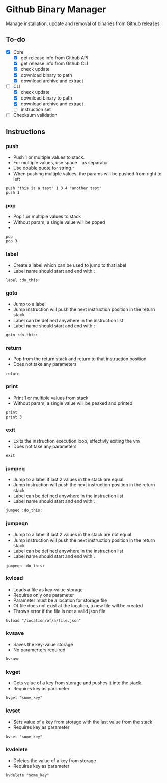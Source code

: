 # Github Binary Manager

Manage installation, update and removal of binaries from Github releases.

## To-do
 - [X] Core
   - [X] get release info from Github API
   - [X] get release info from Github CLI
   - [X] check update
   - [X] download binary to path
   - [X] download archive and extract
 - [ ] CLI
   - [X] check update
   - [X] download binary to path
   - [X] download archive and extract
   - [ ] instruction set
 - [ ] Checksum validation

## Instructions

### push

- Push 1 or multiple values to stack.
- For multiple values, use space ` ` as separator
- Use double quote for string `"`
- When pushing multiple values, the params will be pushed from right to left
```
push "this is a test" 1 3.4 "another test"
push 1
```

### pop

- Pop 1 or multiple values to stack
- Without param, a single value will be poped
- 

```
pop
pop 3
```

### label

- Create a label which can be used to jump to that label
- Label name should start and end with `:`

```
label :do_this:
```

### goto

- Jump to a label
- Jump instruction will push the next instruction position in the return stack
- Label can be defined anywhere in the instruction list
- Label name should start and end with `:`

```
goto :do_this:
```

### return

- Pop from the return stack and return to that instruction position
- Does not take any parameters

```
return
```

### print

- Print 1 or multiple values from stack
- Without param, a single value will be peaked and printed

```
print
print 3
```

### exit

- Exits the instruction execution loop, effectivly exiting the vm
- Does not take any parameters

```
exit
```

### jumpeq

- Jump to a label if last 2 values in the stack are equal
- Jump instruction will push the next instruction position in the return stack
- Label can be defined anywhere in the instruction list
- Label name should start and end with `:`

```
jumpeq :do_this:
```

### jumpeqn

- Jump to a label if last 2 values in the stack are not equal
- Jump instruction will push the next instruction position in the return stack
- Label can be defined anywhere in the instruction list
- Label name should start and end with `:`

```
jumpeqn :do_this:
```

### kvload

- Loads a file as key-value storage
- Requires only one parameter
- Parameter must be a location for storage file
- Of file does not exist at the location, a new file will be created
- Throws error if the file is not a valid json file

```
kvload "/location/of/a/file.json"
```

### kvsave

- Saves the key-value storage
- No paramerters required

```
kvsave
```

### kvget

- Gets value of a key from storage and pushes it into the stack
- Requires key as parameter

```
kvget "some_key"
```

### kvset

- Sets value of a key from storage with the last value from the stack
- Requires key as parameter

```
kvset "some_key"
```

### kvdelete

- Deletes the value of a key from storage
- Requires key as parameter

```
kvdelete "some_key"
```
